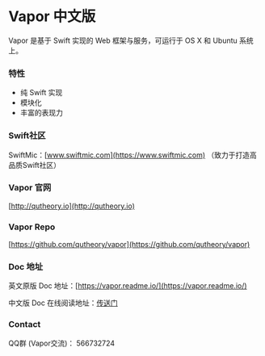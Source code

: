 # Vapor 中文版
Vapor 是基于 Swift 实现的 Web 框架与服务，可运行于 OS X 和 Ubuntu 系统上。


### 特性
- 纯 Swift 实现
- 模块化
- 丰富的表现力

### Swift社区

SwiftMic：[www.swiftmic.com](https://www.swiftmic.com)
（致力于打造高品质Swift社区）

### Vapor 官网
[http://qutheory.io](http://qutheory.io)


### Vapor Repo
[https://github.com/qutheory/vapor](https://github.com/qutheory/vapor)


### Doc 地址
英文原版 Doc 地址：[https://vapor.readme.io/](https://vapor.readme.io/)

中文版 Doc 在线阅读地址：[传送门](https://carymic.gitbooks.io/vapor-chinese/content/)


### Contact
QQ群 (Vapor交流)： 566732724
